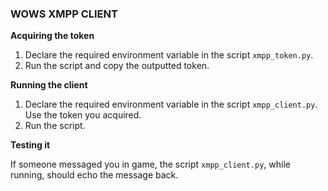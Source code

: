 ### WOWS XMPP CLIENT

**Acquiring the token**

 1. Declare the required environment variable in the script `xmpp_token.py`.
 2. Run the script and copy the outputted token.

**Running the client**

 1. Declare the required environment variable in the script `xmpp_client.py`. Use the token you acquired.
 2. Run the script.

**Testing it**

If someone messaged you in game, the script `xmpp_client.py`, while running, should echo the message back.
